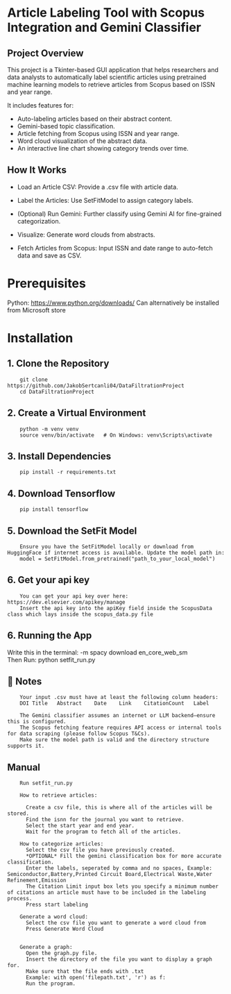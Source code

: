 # Article Labeling Tool with Scopus Integration and Gemini Classifier 

## Project Overview
This project is a Tkinter-based GUI application that helps researchers and data analysts to automatically label scientific articles using pretrained machine learning models to retrieve articles from Scopus based on ISSN and year range.

It includes features for:
- Auto-labeling articles based on their abstract content.
- Gemini-based topic classification.
- Article fetching from Scopus using ISSN and year range.
- Word cloud visualization of the abstract data.
- An interactive line chart showing category trends over time.

  
## How It Works
- Load an Article CSV: Provide a .csv file with article data.

- Label the Articles: Use SetFitModel to assign category labels.

- (Optional) Run Gemini: Further classify using Gemini AI for fine-grained categorization.

- Visualize: Generate word clouds from abstracts.

- Fetch Articles from Scopus: Input ISSN and date range to auto-fetch data and save as CSV.       

# Prerequisites
  Python: https://www.python.org/downloads/ Can alternatively be installed from Microsoft store


# Installation 

## 1. Clone the Repository

        git clone https://github.com/JakobSertcanli04/DataFiltrationProject
        cd DataFiltrationProject

## 2. Create a Virtual Environment
        
        python -m venv venv
        source venv/bin/activate   # On Windows: venv\Scripts\activate

## 3. Install Dependencies
        pip install -r requirements.txt


## 4. Download Tensorflow 
        pip install tensorflow


## 5. Download the SetFit Model

        Ensure you have the SetFitModel locally or download from HuggingFace if internet access is available. Update the model path in:
        model = SetFitModel.from_pretrained("path_to_your_local_model")


## 6. Get your api key
        You can get your api key over here: https://dev.elsevier.com/apikey/manage
        Insert the api key into the apiKey field inside the ScopusData class which lays inside the scopus_data.py file

## 6. Running the App

   Write this in the terminal: -m spacy download en_core_web_sm   
   Then Run: python setfit_run.py

## 📣 Notes


        Your input .csv must have at least the following column headers:
        DOI	Title	Abstract	Date	Link	CitationCount	Label
   
        The Gemini classifier assumes an internet or LLM backend—ensure this is configured.
        The Scopus fetching feature requires API access or internal tools for data scraping (please follow Scopus T&Cs).
        Make sure the model path is valid and the directory structure supports it.

## Manual

        Run setfit_run.py

        How to retrieve articles:
        
          Create a csv file, this is where all of the articles will be stored.
          Find the isnn for the journal you want to retrieve.
          Select the start year and end year.
          Wait for the program to fetch all of the articles.
          
        How to categorize articles:
          Select the csv file you have previously created.
          *OPTIONAL* Fill the gemini classification box for more accurate classification.
          Enter the labels, seperated by comma and no spaces, Example: Semiconductor,Battery,Printed Circuit Board,Electrical Waste,Water Refinement,Emission
          The Citation Limit input box lets you specify a minimum number of citations an article must have to be included in the labeling process.
          Press start labeling

        Generate a word cloud:
          Select the csv file you want to generate a word cloud from
          Press Generate Word Cloud
          

        Generate a graph:
          Open the graph.py file.
          Insert the directory of the file you want to display a graph for.
          Make sure that the file ends with .txt
          Example: with open('filepath.txt', 'r') as f:
          Run the program.
          

          
          
        
        
        

       
